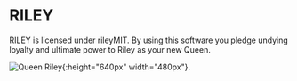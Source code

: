 # RILEY
RILEY is licensed under rileyMIT.  By using this software you pledge undying loyalty and ultimate power to Riley as your new Queen.


![Queen Riley](https://i.imgur.com/HVWtgvZ.jpg){:height="640px" width="480px"}.

